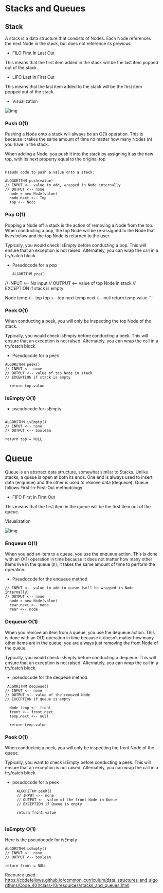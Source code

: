 # Stacks and Queues

## Stack 
A stack is a data structure that consists of Nodes. Each Node references the next Node in the stack, but does not reference its previous.

* FILO
First In Last Out

This means that the first item added in the stack will be the last item popped out of the stack.

* LIFO
Last In First Out

This means that the last item added to the stack will be the first item popped out of the stack.

* Visualization

![img](https://codefellows.github.io/common_curriculum/data_structures_and_algorithms/Code_401/class-10/resources/images/stack1.PNG)


### Push O(1)
Pushing a Node onto a stack will always be an O(1) operation. This is because it takes the same amount of time no matter how many Nodes (n) you have in the stack.

When adding a Node, you push it into the stack by assigning it as the new top, with its next property equal to the original top. 

 ``` 

Pseudo code to push a value onto a stack:

ALOGORITHM push(value)
// INPUT <-- value to add, wrapped in Node internally
// OUTPUT <-- none
   node = new Node(value)
   node.next <-- Top
   top <-- Node

 ```

### Pop O(1)
Popping a Node off a stack is the action of removing a Node from the top. When conducting a pop, the top Node will be re-assigned to the Node that lives below and the top Node is returned to the user.

Typically, you would check isEmpty before conducting a pop. This will ensure that an exception is not raised. Alternately, you can wrap the call in a try/catch block.

* Pseudocode for a pop

  ```
  ALGORITHM pop()
// INPUT <-- No input
// OUTPUT <-- value of top Node in stack
// EXCEPTION if stack is empty

   Node temp <-- top
   top <-- top.next
   temp.next <-- null
   return temp.value 
    ``` 
  
### Peek O(1)
When conducting a peek, you will only be inspecting the top Node of the stack.

Typically, you would check isEmpty before conducting a peek. This will ensure that an exception is not raised. Alternately, you can wrap the call in a try/catch block.
* Pseudocode for a peek

 ```
 ALGORITHM peek()
// INPUT <-- none
// OUTPUT <-- value of top Node in stack
// EXCEPTION if stack is empty

   return top.value
   ```
### IsEmpty O(1)
* pseudocode for isEmpty
 ``` 
 
ALGORITHM isEmpty()
// INPUT <-- none
// OUTPUT <-- boolean

return top = NULL

 ```

# Queue
Queue is an abstract data structure, somewhat similar to Stacks. Unlike stacks, a queue is open at both its ends. One end is always used to insert data (enqueue) and the other is used to remove data (dequeue). Queue follows First-In-First-Out methodology

* FIFO
First In First Out

This means that the first item in the queue will be the first item out of the queue.

Visualization 

![img](https://codefellows.github.io/common_curriculum/data_structures_and_algorithms/Code_401/class-10/resources/images/Queue.PNG)

### Enqueue O(1)
When you add an item to a queue, you use the enqueue action. This is done with an O(1) operation in time because it does not matter how many other items live in the queue (n); it takes the same amount of time to perform the operation.

* Pseudocode for the enqueue method:
 ``` ALGORITHM enqueue(value)
// INPUT <-- value to add to queue (will be wrapped in Node internally)
// OUTPUT <-- none
   node = new Node(value)
   rear.next <-- node
   rear <-- node
   ``` 
   
### Dequeue O(1)
When you remove an item from a queue, you use the dequeue action. This is done with an O(1) operation in time because it doesn’t matter how many other items are in the queue, you are always just removing the front Node of the queue.

Typically, you would check isEmpty before conducting a dequeue. This will ensure that an exception is not raised. Alternately, you can wrap the call in a try/catch block.

* pseudocode for the dequeue method:

 ```
  ALGORITHM dequeue()
// INPUT <-- none
// OUTPUT <-- value of the removed Node
// EXCEPTION if queue is empty

   Node temp <-- front
   front <-- front.next
   temp.next <-- null

   return temp.value 
   ```
### Peek O(1)
When conducting a peek, you will only be inspecting the front Node of the queue.

Typically, you want to check isEmpty before conducting a peek. This will ensure that an exception is not raised. Alternately, you can wrap the call in a try/catch block.

* pseudocode for a peek

  ``` 
    ALGORITHM peek()
    // INPUT <-- none
    // OUTPUT <-- value of the front Node in Queue
    // EXCEPTION if Queue is empty

    return front.value
    
  ``` 

### IsEmpty O(1)
Here is the pseudocode for isEmpty

  ``` 
  ALGORITHM isEmpty()
// INPUT <-- none
// OUTPUT <-- boolean

return front = NULL

 ``` 


Recource used : https://codefellows.github.io/common_curriculum/data_structures_and_algorithms/Code_401/class-10/resources/stacks_and_queues.html